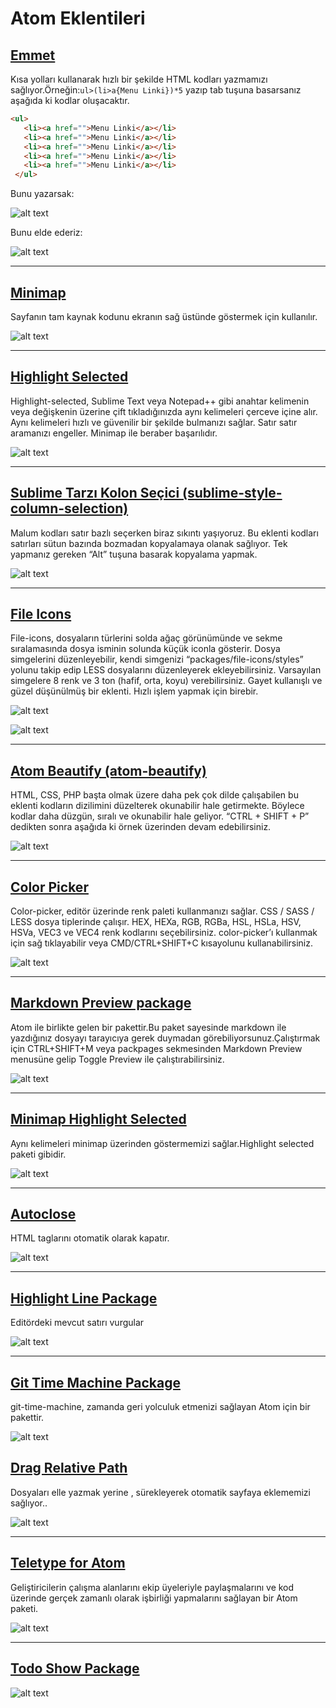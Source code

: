 # Atom Eklentileri
## [Emmet](https://atom.io/packages/emmet)
Kısa yolları kullanarak hızlı bir şekilde HTML kodları yazmamızı sağlıyor.Örneğin:```ul>(li>a{Menu Linki})*5``` yazıp tab tuşuna basarsanız aşağıda ki kodlar oluşacaktır.
```html
<ul>
   <li><a href="">Menu Linki</a></li>
   <li><a href="">Menu Linki</a></li>
   <li><a href="">Menu Linki</a></li>
   <li><a href="">Menu Linki</a></li>
   <li><a href="">Menu Linki</a></li>
 </ul>
```
Bunu yazarsak:

![alt text](img/atom_eklentileri/emmet1.png)

Bunu elde ederiz:

![alt text](img/atom_eklentileri/emmet2.png)


***
## [Minimap](https://atom.io/packages/minimap)
Sayfanın tam kaynak kodunu ekranın sağ üstünde göstermek için kullanılır.

![alt text](img/atom_eklentileri/minimap-example.png)


***

## [Highlight Selected](https://atom.io/packages/highlight-selected)
Highlight-selected, Sublime Text veya Notepad++ gibi anahtar kelimenin veya değişkenin üzerine çift tıkladığınızda aynı kelimeleri çerceve içine alır. Aynı kelimeleri hızlı ve güvenilir bir şekilde bulmanızı sağlar. Satır satır aramanızı engeller. Minimap ile beraber başarılıdır.

![alt text](img/atom_eklentileri/highlight-example.gif)
***
## [Sublime Tarzı Kolon Seçici (sublime-style-column-selection)](https://atom.io/packages/sublime-style-column-selection)

Malum kodları satır bazlı seçerken biraz sıkıntı yaşıyoruz. Bu eklenti kodları satırları sütun bazında bozmadan kopyalamaya olanak sağlıyor. Tek yapmanız gereken “Alt” tuşuna basarak kopyalama yapmak.

![alt text](img/atom_eklentileri/sublime-style-column-selection.gif)

***
## [File Icons](https://atom.io/packages/file-icons)
File-icons, dosyaların türlerini solda ağaç görünümünde ve sekme sıralamasında dosya isminin solunda küçük iconla gösterir. Dosya simgelerini düzenleyebilir, kendi simgenizi “packages/file-icons/styles” yolunu takip edip LESS dosyalarını düzenleyerek ekleyebilirsiniz. Varsayılan simgelere 8 renk ve 3 ton (hafif, orta, koyu) verebilirsiniz. Gayet kullanışlı ve güzel düşünülmüş bir eklenti. Hızlı işlem yapmak için birebir.

![alt text](img/atom_eklentileri/file-icons.png)

![alt text](img/atom_eklentileri/file-icons-example.png)

***
## [Atom Beautify (atom-beautify)](https://atom.io/packages/atom-beautify)
HTML, CSS, PHP başta olmak üzere daha pek çok dilde çalışabilen bu eklenti kodların dizilimini düzelterek okunabilir hale getirmekte. Böylece kodlar daha düzgün, sıralı ve okunabilir hale geliyor. “CTRL + SHIFT + P” dedikten sonra aşağıda ki örnek üzerinden devam edebilirsiniz.

![alt text](img/atom_eklentileri/atomBf.gif)

***
## [Color Picker](https://atom.io/packages/color-picker)

Color-picker, editör üzerinde renk paleti kullanmanızı sağlar. CSS / SASS / LESS dosya tiplerinde çalışır. HEX, HEXa, RGB, RGBa, HSL, HSLa, HSV, HSVa, VEC3 ve VEC4 renk kodlarını seçebilirsiniz. color-picker’ı kullanmak için sağ tıklayabilir veya CMD/CTRL+SHIFT+C kısayolunu kullanabilirsiniz.

![alt text](img/atom_eklentileri/color-picker.gif)

***
## [Markdown Preview package](https://github.com/atom/markdown-preview)

Atom ile birlikte gelen bir pakettir.Bu paket sayesinde markdown ile yazdığınız dosyayı tarayıcıya gerek duymadan görebiliyorsunuz.Çalıştırmak için CTRL+SHIFT+M veya packpages sekmesinden Markdown Preview menusüne gelip Toggle Preview ile çalıştırabilirsiniz.

![alt text](img/atom_eklentileri/markdown.png)

***
## [Minimap Highlight Selected](https://atom.io/packages/minimap-highlight-selected)
Aynı kelimeleri minimap üzerinden göstermemizi sağlar.Highlight selected paketi gibidir.

![alt text](img/atom_eklentileri/minimap-highlight-selected.png)
***
## [Autoclose](https://atom.io/packages/autoclose)
HTML taglarını otomatik olarak kapatır.

![alt text](img/atom_eklentileri/autoclose.gif)
***
## [Highlight Line Package](https://atom.io/packages/highlight-line)
Editördeki mevcut satırı vurgular

![alt text](img/atom_eklentileri/highlight-line-package.png)
***

## [Git Time Machine Package](https://atom.io/packages/git-time-machine)
git-time-machine, zamanda geri yolculuk etmenizi sağlayan Atom için bir pakettir.

![alt text](img/atom_eklentileri/gittimemachine.gif)

## [Drag Relative Path](https://atom.io/packages/drag-relative-path)
Dosyaları elle yazmak yerine , sürekleyerek otomatik sayfaya eklememizi sağlıyor..

![alt text](img/atom_eklentileri/drag-relative-path.gif)
***
## [Teletype for Atom](https://atom.io/packages/teletype)
Geliştiricilerin çalışma alanlarını ekip üyeleriyle paylaşmalarını ve kod üzerinde gerçek zamanlı olarak işbirliği yapmalarını sağlayan bir Atom paketi.

![alt text](img/atom_eklentileri/teletype-for-atom.gif)
***

## [Todo Show Package](https://atom.io/packages/todo-show)

![alt text](img/atom_eklentileri/todo-show.png)
